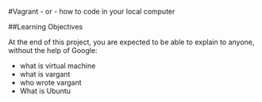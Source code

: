 #Vagrant - or - how to code in your local computer

##Learning Objectives

At the end of this project, you are expected to be able to explain to anyone, without the help of Google:
* what is virtual machine
* what is vargant
* who wrote vargant
* What is Ubuntu
